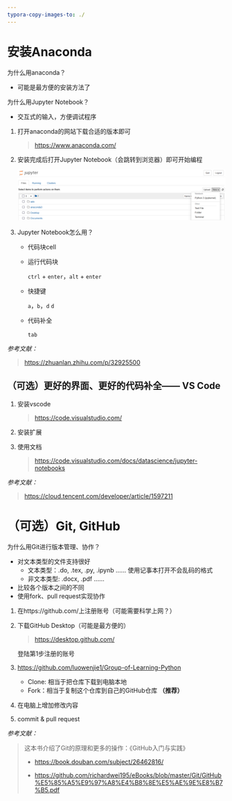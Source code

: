 ```yaml
---
typora-copy-images-to: ./
---
```


# 安装Anaconda

为什么用anaconda？

- 可能是最方便的安装方法了

为什么用Jupyter Notebook？

- 交互式的输入，方便调试程序



1. 打开anaconda的网站下载合适的版本即可

   > https://www.anaconda.com/

2. 安装完成后打开Jupyter Notebook（会跳转到浏览器）即可开始编程

   ![image-20220529150717530](image-20220529150717530.png)
   
3. Jupyter Notebook怎么用？

   * 代码块cell
   
   * 运行代码块
   
     `ctrl` + `enter`，`alt` + `enter`
   
   * 快捷键
   
     `a`，`b`，`d` `d`
   
   * 代码补全
   
     `tab`



*参考文献：*

> https://zhuanlan.zhihu.com/p/32925500



## （可选）更好的界面、更好的代码补全—— VS Code

1. 安装vscode

   > https://code.visualstudio.com/

2. 安装扩展

3. 使用文档

   > https://code.visualstudio.com/docs/datascience/jupyter-notebooks



*参考文献：*

> https://cloud.tencent.com/developer/article/1597211



# （可选）Git, GitHub

为什么用Git进行版本管理、协作？

* 对文本类型的文件支持很好
  * 文本类型：.do, .tex, .py, .ipynb …… 使用记事本打开不会乱码的格式
  * 非文本类型: .docx, .pdf ……
* 比较各个版本之间的不同
* 使用fork、pull request实现协作



1. 在https://github.com/上注册账号（可能需要科学上网？）

2. 下载GitHub Desktop（可能是最方便的）

   > https://desktop.github.com/

   登陆第1步注册的账号

3. https://github.com/luowenjie1/Group-of-Learning-Python

   * Clone: 相当于把仓库下载到电脑本地
   * Fork：相当于复制这个仓库到自己的GitHub仓库 **（推荐）**

4. 在电脑上增加修改内容

5. commit & pull request





*参考文献：*

> 这本书介绍了Git的原理和更多的操作：《GitHub入门与实践》
>
> * https://book.douban.com/subject/26462816/
>
> * https://github.com/richardwei195/eBooks/blob/master/Git/GitHub%E5%85%A5%E9%97%A8%E4%B8%8E%E5%AE%9E%E8%B7%B5.pdf





